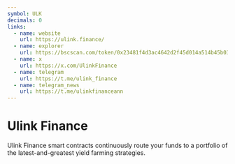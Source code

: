 ```yaml
---
symbol: ULK
decimals: 0
links:
  - name: website
    url: https://ulink.finance/
  - name: explorer
    url: https://bscscan.com/token/0x23481f4d3ac4642d2f45d014a514b45b0338b927
  - name: x
    url: https://x.com/UlinkFinance
  - name: telegram
    url: https://t.me/ulink_finance
  - name: telegram_news
    url: https://t.me/ulinkfinanceann
---
```


# Ulink Finance

Ulink Finance smart contracts continuously route your funds to a portfolio of the latest-and-greatest yield farming strategies.
